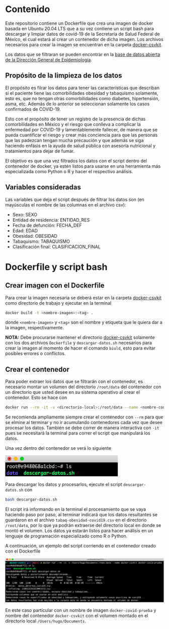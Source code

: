 # Contenido
Este repositorio contiene un Dockerfile que crea una imagen de docker basada en Ubuntu 20.04 LTS que a su vez contiene un script bash para descargar y limpiar datos de covid-19 de la Secretaría de Salud Federal de México, el cual estará al crear un contenedor de dicha imagen. Los archivos necesarios para crear la imagen se encuentran en la carpeta [docker-csvkit](/docker-csvkit).

Los datos que se filtraran se pueden encontrar en la [base de datos abierta de la Dirección General de Epidemiología](https://www.gob.mx/salud/documentos/datos-abiertos-152127).

## Propósito de la limpieza de los datos
El propósito es filrar los datos para tener las características que describan si el paciente tiene las comorbilidades obesidad y tabaquismo solamente, esto es, que no tengan otras comorbilidades como diabetes, hipertensión, asma, etc. Además de lo anterior se seleccionan solamente los casos confirmados de COVID-19.

Esto con el propósito de tener un registro de la presencia de dichas comorbilidades en México y el riesgo que conlleva a complicar la enfermedad por COVID-19 y lamentablemente fallecer, de manera que se pueda cuantificar el riesgo y crear más conciencia para que las personas que las padezcan tengan mucha precaución y que además se siga haciendo enfásis en la ayuda de salud pública con asesoría nutricional y tratamientos para dejar de fumar. 

El objetivo es que una vez filtrados los datos con el script dentro del contenedor de docker, ya estén listos para usarse en una herramienta más especializada como Python o R y hacer el respectivo análisis.

## Variables consideradas
Las variables que deja el script después de filtrar los datos son (en mayúsculas el nombre de las columnas en el archivo csv):
* Sexo: SEXO
* Entidad de residencia: ENTIDAD_RES
* Fecha de defunción: FECHA_DEF
* Edad: EDAD
* Obesidad: OBESIDAD
* Tabaquismo: TABAQUISMO
* Clasificación final: CLASIFICACION_FINAL

# Dockerfile y script bash
## Crear imagen con el Dockerfile
Para crear la imagen necesaria se deberá estar en la carpeta [docker-csvkit](/docker-csvkit) como directorio de trabajo y ejecutar en la terminal

```bash
docker build -t <nombre-imagen>:<tag> .
```
donde ```<nombre-imagen>``` y ```<tag>``` son el nombre y etiqueta que le quiera dar a la imagen, respectivamente.

**NOTA:** Debe procurarse mantener el directorio [docker-csvkit](/docker-csvkit) solamente con los dos archivos ```Dockerfile``` y ```descargar-datos.sh``` necesarios para crear la imagen al momento de hacer el comando ```biuld```, esto para evitar posibles errores o conflictos.

## Crear el contenedor
Para poder extraer los datos que se filtrarán con el contenedor, es necesario montar un volumen del directorio ```/root/data``` del contenedor con un directorio que usted desee en su sistema operativo al crear el contenedor. Esto se hace con

```bash
docker run --rm -it -v <directorio-local>:/root/data --name <nombre-contenedor> <nombre-imagen>
```

Se recomienda ampliamente siempre crear el contenedor con ```--rm``` para que se elmine al terminar y no ir acumulando contenedores cada vez que desee procesar los datos. También se debe correr de manera interactiva con ```-it``` pues se necesitará la terminal para correr el script que manipulará los datos.

Una vez dentro del contenedor se verá lo siguiente

![image](/docs/Docker-container-files.png)

Para descargar los datos y procesarlos, ejecute el script ```descargar-datos.sh``` con

```bash
bash descargar-datos.sh
```

El script irá informando en la terminal el procesamiento que se vaya haciendo paso por paso, al terminar indicará que los datos resultantes se guardaron en el archivo ```tabaq-obesidad-covid19.csv``` en el directorio ```/root/data```, por lo que ya podrán extraerse del directorio local en donde se montó el volumen. Los datos ya estarán listos para hacer análisis en un lenguaje de programación especializado como R o Python.

A continuación, un ejemplo del script corriendo en el contenedor creado con el Dockerfile

![image](/docs/Docker-csvkit-data.png)

En este caso partícular con un nombre de imagen ```docker-covid-prueba``` y nombre del contenedor ```docker-csvkit``` con el volumen montado en el directorio local ```/Users/hugo/Documents```.